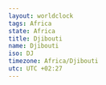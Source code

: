 ```yaml
---
layout: worldclock
tags: Africa
state: Africa
title: Djibouti
name: Djibouti
iso: DJ
timezone: Africa/Djibouti
utc: UTC +02:27
---
```


